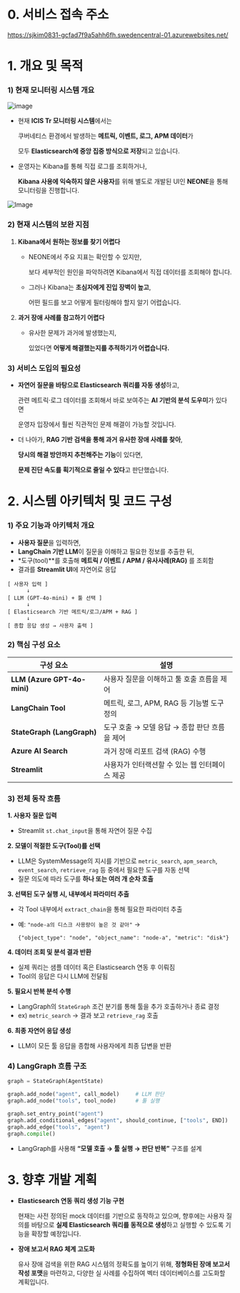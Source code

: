 # 0. **서비스 접속 주소**
https://sjkim0831-gcfad7f9a5ahh6fh.swedencentral-01.azurewebsites.net/

# 1. **개요 및 목적**

### 1) 현재 모니터링 시스템 개요
![image](https://github.com/user-attachments/assets/71fe18e5-ca6e-469f-8341-5699aff9daf7)


- 현재 **ICIS Tr 모니터링 시스템**에서는
    
    쿠버네티스 환경에서 발생하는 **메트릭, 이벤트, 로그, APM 데이터**가
    
    모두 **Elasticsearch에 중앙 집중 방식으로 저장**되고 있습니다.
    
- 운영자는 Kibana를 통해 직접 로그를 조회하거나,
    
    **Kibana 사용에 익숙하지 않은 사용자**를 위해 별도로 개발된 UI인 **NEONE**을 통해 모니터링을 진행합니다.

![Image](https://github.com/user-attachments/assets/6da01dc0-382c-482f-919e-6fc12f4bfbfd)


### 2) 현재 시스템의 보완 지점

1. **Kibana에서 원하는 정보를 찾기 어렵다**
    - NEONE에서 주요 지표는 확인할 수 있지만,
        
        보다 세부적인 원인을 파악하려면 Kibana에서 직접 데이터를 조회해야 합니다.
        
    - 그러나 Kibana는 **초심자에게 진입 장벽이 높고**,
        
        어떤 필드를 보고 어떻게 필터링해야 할지 알기 어렵습니다.
        
2. **과거 장애 사례를 참고하기 어렵다**
    - 유사한 문제가 과거에 발생했는지,
        
        있었다면 **어떻게 해결했는지를 추적하기가 어렵습니다.**
        

### 3) 서비스 도입의 필요성

- **자연어 질문을 바탕으로 Elasticsearch 쿼리를 자동 생성**하고,
    
    관련 메트릭·로그 데이터를 조회해서 바로 보여주는 **AI 기반의 분석 도우미**가 있다면
    
    운영자 입장에서 훨씬 직관적인 문제 해결이 가능할 것입니다.
    
- 더 나아가, **RAG 기반 검색을 통해 과거 유사한 장애 사례를 찾아**,
    
    **당시의 해결 방안까지 추천해주는 기능**이 있다면,
    
    **문제 진단 속도를 획기적으로 줄일 수 있다**고 판단했습니다.
    

# 2. 시스템 아키텍처 및 코드 구성

### 1) 주요 기능과 아키텍처 개요

- **사용자 질문**을 입력하면,
- **LangChain 기반 LLM**이 질문을 이해하고 필요한 정보를 추출한 뒤,
- *도구(tool)**를 호출해 **메트릭 / 이벤트 / APM / 유사사례(RAG)** 를 조회함
- 결과를 **Streamlit UI**에 자연어로 응답

```
[ 사용자 입력 ]
      ↓
[ LLM (GPT-4o-mini) + 툴 선택 ]
      ↓
[ Elasticsearch 기반 메트릭/로그/APM + RAG ]
      ↓
[ 종합 응답 생성 → 사용자 출력 ]
```

### 2) 핵심 구성 요소

| 구성 요소 | 설명 |
| --- | --- |
| **LLM (Azure GPT-4o-mini)** | 사용자 질문을 이해하고 툴 호출 흐름을 제어 |
| **LangChain Tool** | 메트릭, 로그, APM, RAG 등 기능별 도구 정의 |
| **StateGraph (LangGraph)** | 도구 호출 → 모델 응답 → 종합 판단 흐름을 제어 |
| **Azure AI Search** | 과거 장애 리포트 검색 (RAG) 수행 |
| **Streamlit** | 사용자가 인터랙션할 수 있는 웹 인터페이스 제공 |

### 3) 전체 동작 흐름

**1. 사용자 질문 입력**

- Streamlit `st.chat_input`을 통해 자연어 질문 수집

**2. 모델이 적절한 도구(Tool)를 선택**

- LLM은 SystemMessage의 지시를 기반으로 `metric_search`, `apm_search`, `event_search`, `retrieve_rag` 등 중에서 필요한 도구를 자동 선택
- 질문 의도에 따라 도구를 **하나 또는 여러 개 순차 호출**

**3. 선택된 도구 실행 시, 내부에서 파라미터 추출**

- 각 Tool 내부에서 `extract_chain`을 통해 필요한 파라미터 추출
- 예: `"node-a의 디스크 사용량이 높은 것 같아"` →
    
    `{"object_type": "node", "object_name": "node-a", "metric": "disk"}`
    

**4. 데이터 조회 및 분석 결과 반환**

- 실제 쿼리는 샘플 데이터 혹은 Elasticsearch 연동 후 이뤄짐
- Tool의 응답은 다시 LLM에 전달됨

**5. 필요시 반복 분석 수행**

- LangGraph의 `StateGraph` 조건 분기를 통해 툴을 추가 호출하거나 종료 결정
- ex) `metric_search` → 결과 보고 `retrieve_rag` 호출

**6. 최종 자연어 응답 생성**

- LLM이 모든 툴 응답을 종합해 사용자에게 최종 답변을 반환


### 4) LangGraph 흐름 구조

```python
graph = StateGraph(AgentState)

graph.add_node("agent", call_model)     # LLM 판단
graph.add_node("tools", tool_node)      # 툴 실행

graph.set_entry_point("agent")
graph.add_conditional_edges("agent", should_continue, ["tools", END])
graph.add_edge("tools", "agent")
graph.compile()
```

- LangGraph를 사용해 **“모델 호출 → 툴 실행 → 판단 반복”** 구조를 설계

# 3. 향후 개발 계획

- **Elasticsearch 연동 쿼리 생성 기능 구현**
    
    현재는 사전 정의된 mock 데이터를 기반으로 동작하고 있으며, 향후에는 사용자 질의를 바탕으로 **실제 Elasticsearch 쿼리를 동적으로 생성**하고 실행할 수 있도록 기능을 확장할 예정입니다.
    
- **장애 보고서 RAG 체계 고도화**
    
    유사 장애 검색을 위한 RAG 시스템의 정확도를 높이기 위해, **정형화된 장애 보고서 작성 포맷**을 마련하고, 다양한 실 사례를 수집하여 벡터 데이터베이스를 고도화할 계획입니다.
